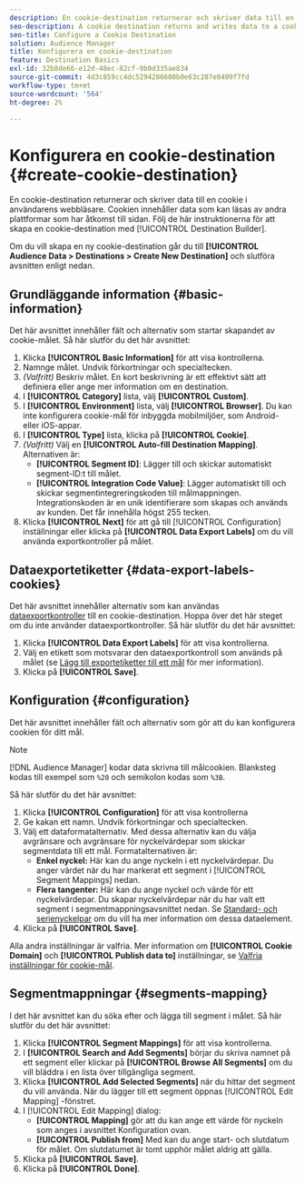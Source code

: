 ```yaml
---
description: En cookie-destination returnerar och skriver data till en cookie i användarens webbläsare. Cookien innehåller data som kan läsas av andra plattformar som har åtkomst till sidan. Följ de här instruktionerna för att skapa en cookie-destination med [!UICONTROL Destination Builder].
seo-description: A cookie destination returns and writes data to a cookie in the user's browser. The cookie contains data that can be read by other platforms that have access to the page. Follow these instructions to create a cookie destination with [!UICONTROL Destination Builder].
seo-title: Configure a Cookie Destination
solution: Audience Manager
title: Konfigurera en cookie-destination
feature: Destination Basics
exl-id: 32b8de66-e12d-48ec-82cf-9b0d335ae834
source-git-commit: 4d3c859cc4dc5294286680b0e63c287e0409f7fd
workflow-type: tm+mt
source-wordcount: '564'
ht-degree: 2%

---
```


# Konfigurera en cookie-destination {#create-cookie-destination}

En cookie-destination returnerar och skriver data till en cookie i användarens webbläsare. Cookien innehåller data som kan läsas av andra plattformar som har åtkomst till sidan. Följ de här instruktionerna för att skapa en cookie-destination med [!UICONTROL Destination Builder].

<!-- create-cookie-destination.xml -->

Om du vill skapa en ny cookie-destination går du till **[!UICONTROL Audience Data > Destinations > Create New Destination]** och slutföra avsnitten enligt nedan.

## Grundläggande information {#basic-information}

Det här avsnittet innehåller fält och alternativ som startar skapandet av cookie-målet. Så här slutför du det här avsnittet:

1. Klicka **[!UICONTROL Basic Information]** för att visa kontrollerna.
2. Namnge målet. Undvik förkortningar och specialtecken.
3. *(Valfritt)* Beskriv målet. En kort beskrivning är ett effektivt sätt att definiera eller ange mer information om en destination.
4. I **[!UICONTROL Category]** lista, välj **[!UICONTROL Custom]**.
5. I **[!UICONTROL Environment]** lista, välj **[!UICONTROL Browser]**. Du kan inte konfigurera cookie-mål för inbyggda mobilmiljöer, som Android- eller iOS-appar.
6. I **[!UICONTROL Type]** lista, klicka på **[!UICONTROL Cookie]**.
7. *(Valfritt)* Välj en **[!UICONTROL Auto-fill Destination Mapping]**. Alternativen är:
   * **[!UICONTROL Segment ID]**: Lägger till och skickar automatiskt segment-ID:t till målet.
   * **[!UICONTROL Integration Code Value]**: Lägger automatiskt till och skickar segmentintegreringskoden till målmappningen. Integrationskoden är en unik identifierare som skapas och används av kunden. Det får innehålla högst 255 tecken.
8. Klicka **[!UICONTROL Next]** för att gå till [!UICONTROL Configuration] inställningar eller klicka på **[!UICONTROL Data Export Labels]** om du vill använda exportkontroller på målet.

## Dataexportetiketter {#data-export-labels-cookies}

Det här avsnittet innehåller alternativ som kan användas [dataexportkontroller](../../features/data-export-controls.md) till en cookie-destination. Hoppa över det här steget om du inte använder dataexportkontroller. Så här slutför du det här avsnittet:

1. Klicka **[!UICONTROL Data Export Labels]** för att visa kontrollerna.
2. Välj en etikett som motsvarar den dataexportkontroll som används på målet (se [Lägg till exportetiketter till ett mål](/help/using/features/destinations/add-data-export-labels.md) för mer information).
3. Klicka på **[!UICONTROL Save]**.

## Konfiguration {#configuration}

Det här avsnittet innehåller fält och alternativ som gör att du kan konfigurera cookien för ditt mål.

>[!NOTE]
>
>[!DNL Audience Manager] kodar data skrivna till målcookien. Blanksteg kodas till exempel som `%20` och semikolon kodas som `%3B`.

Så här slutför du det här avsnittet:

1. Klicka **[!UICONTROL Configuration]** för att visa kontrollerna
1. Ge kakan ett namn. Undvik förkortningar och specialtecken.
1. Välj ett dataformatalternativ. Med dessa alternativ kan du välja avgränsare och avgränsare för nyckelvärdepar som skickar segmentdata till ett mål. Formatalternativen är:
   * **Enkel nyckel:** Här kan du ange nyckeln i ett nyckelvärdepar. Du anger värdet när du har markerat ett segment i [!UICONTROL Segment Mappings] nedan.
   * **Flera tangenter:** Här kan du ange nyckel och värde för ett nyckelvärdepar. Du skapar nyckelvärdepar när du har valt ett segment i segmentmappningsavsnittet nedan.
Se [Standard- och serienyckelpar](../../features/destinations/key-value-pairs.md) om du vill ha mer information om dessa dataelement.
1. Klicka på **[!UICONTROL Save]**.

Alla andra inställningar är valfria. Mer information om **[!UICONTROL Cookie Domain]** och **[!UICONTROL Publish data to]** inställningar, se [Valfria inställningar för cookie-mål](/help/using/features/destinations/cookie-destination-options.md).

## Segmentmappningar {#segments-mapping}

I det här avsnittet kan du söka efter och lägga till segment i målet. Så här slutför du det här avsnittet:

1. Klicka **[!UICONTROL Segment Mappings]** för att visa kontrollerna.
1. I **[!UICONTROL Search and Add Segments]** börjar du skriva namnet på ett segment eller klickar på **[!UICONTROL Browse All Segments]** om du vill bläddra i en lista över tillgängliga segment.
1. Klicka **[!UICONTROL Add Selected Segments]** när du hittar det segment du vill använda. När du lägger till ett segment öppnas [!UICONTROL Edit Mapping] -fönstret.
1. I [!UICONTROL Edit Mapping] dialog:
   * **[!UICONTROL Mapping]** gör att du kan ange ett värde för nyckeln som anges i avsnittet Konfiguration ovan.
   * **[!UICONTROL Publish from]** Med kan du ange start- och slutdatum för målet. Om slutdatumet är tomt upphör målet aldrig att gälla.
1. Klicka på **[!UICONTROL Save]**.
1. Klicka på **[!UICONTROL Done]**.
